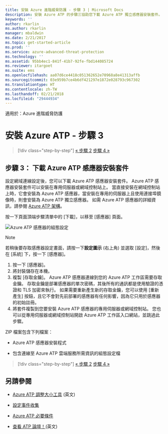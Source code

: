 ```yaml
---
title: 安裝 Azure 進階威脅防護 - 步驟 3 | Microsoft Docs
description: 安裝 Azure ATP 的步驟三協助您下載 Azure ATP 獨立感應器安裝套件。
keywords: ''
author: rkarlin
ms.author: rkarlin
manager: mbaldwin
ms.date: 2/21/2017
ms.topic: get-started-article
ms.prod: ''
ms.service: azure-advanced-threat-protection
ms.technology: ''
ms.assetid: 95bb4ec1-841f-41b7-92fe-fbd144085724
ms.reviewer: itargoet
ms.suite: ems
ms.openlocfilehash: aa07d6ce4418c051362652e70968a8e41313affb
ms.sourcegitcommit: 03e959b7ce4b6df421297e1872e028793c967302
ms.translationtype: HT
ms.contentlocale: zh-TW
ms.lasthandoff: 02/21/2018
ms.locfileid: "29444934"
---
```

適用於：Azure 進階威脅防護



# <a name="install-azure-atp---step-3"></a>安裝 Azure ATP - 步驟 3

>[!div class="step-by-step"]
[« 步驟 2](install-atp-step2.md)
[步驟 4 »](install-atp-step4.md)

## <a name="step-3-download-the-azure-atp-sensor-setup-package"></a>步驟 3： 下載 Azure ATP 感應器安裝套件
設定網域連線設定後，您可以下載 Azure ATP 感應器安裝套件。 Azure ATP 感應器安裝套件可以安裝在專用伺服器或網域控制站上。 當直接安裝在網域控制站上時，它會安裝為 Azure ATP 感應器，當安裝在專用的伺服器上且使用連接埠鏡像時，則會安裝為 Azure ATP 獨立感應器。 如需 Azure ATP 感應器的詳細資訊，請參閱 [Azure ATP 架構](atp-architecture.md)。 

按一下頁面頂端步驟清單中的 [下載]，以移至 [感應器] 頁面。

![Azure ATP 感應器的組態設定](media/atp-sensor-config.png)

> [!NOTE] 
> 若稍後要存取感應器設定畫面，請按一下**設定圖示** (右上角) 並選取 [設定]，然後在 [系統] 下，按一下 [感應器]。  

1.  按一下 [感應器]。
2.  將封裝儲存在本機。
3.  複製 [存取金鑰]。 Azure ATP 感應器連線到您的 Azure ATP 工作區需要存取金鑰。 存取金鑰是部署感應器的單次密碼，其後所有的通訊都是使用驗證的憑證和 TLS 加密來執行。 如果需要重新產生新的存取金鑰，您可以使用 [重新產生] 按鈕，且它不會對先前部署的感應器有任何影響，因為它只用於感應器的初始註冊。
4.  將套件複製到您要安裝 Azure ATP 感應器的專用伺服器或網域控制站。 您也可以從專用伺服器或網域控制站開啟 Azure ATP 工作區入口網站，並跳過此步驟。

ZIP 檔案包含下列檔案：

-   Azure ATP 感應器安裝程式

-   包含連線至 Azure ATP 雲端服務所需資訊的組態設定檔


>[!div class="step-by-step"]
[« 步驟 2](install-atp-step2.md)
[步驟 4 »](install-atp-step4.md)


## <a name="see-also"></a>另請參閱

- [Azure ATP 調整大小工具](http://aka.ms/aatpsizingtool) \(英文\)

- [設定事件收集](configure-event-collection.md)

- [Azure ATP 必要條件](atp-prerequisites.md)

- [查看 ATP 論壇！](https://aka.ms/azureatpcommunity)\(英文\)